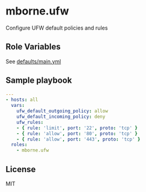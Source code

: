 mborne.ufw
=========

Configure UFW default policies and rules


Role Variables
--------------

See [defaults/main.yml](defaults/main.yml)


Sample playbook
---------------

```yaml
---
- hosts: all
  vars:
    ufw_default_outgoing_policy: allow
    ufw_default_incoming_policy: deny
    ufw_rules:
    - { rule: 'limit', port: '22', proto: 'tcp' }
    - { rule: 'allow', port: '80', proto: 'tcp' }
    - { rule: 'allow', port: '443', proto: 'tcp' }
  roles:
    - mborne.ufw
```

License
-------

MIT
